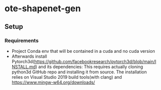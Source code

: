 # ote-shapenet-gen
## Setup
### Requirements
- Project Conda env that will be contained in a cuda and no cuda version
- Afterwards install Pytorch3d(https://github.com/facebookresearch/pytorch3d/blob/main/INSTALL.md) and its dependencies: This requires actually cloning python3d GitHub repo and installing it from source. The installation relies on Visual Studio 2019 build tools(with clang) and https://www.mingw-w64.org/downloads/
